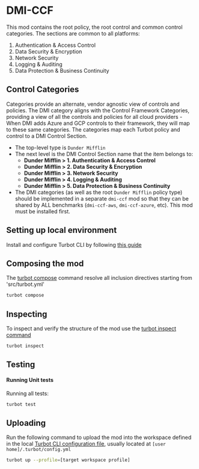 # DMI-CCF

This mod contains the root policy, the root control and common control categories. The sections are common to all 
platforms:

1. Authentication & Access Control
2. Data Security & Encryption
3. Network Security
4. Logging & Auditing
5. Data Protection & Business Continuity


## Control Categories
Categories provide an alternate, vendor agnostic view of controls and policies. The DMI category aligns with the 
Control Framework Categories, providing a view of all the controls and policies for all cloud providers - When DMI adds 
Azure and GCP controls to their framework, they will map to these same categories. The categories map each Turbot 
policy and control to a DMI Control Section.

- The top-level type is `Dunder Mifflin`
- The next level is the DMI Control Section name that the item belongs to:
  - **Dunder Mifflin > 1. Authentication & Access Control**
  - **Dunder Mifflin > 2. Data Security & Encryption**
  - **Dunder Mifflin > 3. Network Security**
  - **Dunder Mifflin > 4. Logging & Auditing**
  - **Dunder Mifflin > 5. Data Protection & Business Continuity**
- The DMI categories (as well as the root `Dunder Mifflin` policy type) should be implemented in a separate `dmi-ccf` 
mod so that they can be shared by ALL benchmarks (`dmi-ccf-aws`, `dmi-ccf-azure`, etc). This mod must be installed 
first.


## Setting up local environment

Install and configure Turbot CLI by following [this guide](https://turbot.com/v5/docs/reference/cli/installation)


## Composing the mod
The [turbot compose](https://turbot.com/v5/docs/reference/cli/commands/compose) command resolve all inclusion directives
starting from 'src/turbot.yml'

``` bash
turbot compose
```


## Inspecting

To inspect and verify the structure of the mod use the 
[turbot inspect command](https://turbot.com/v5/docs/reference/cli/commands/inspect)

``` bash
turbot inspect
```


## Testing

#### Running Unit tests

Running all tests:
``` bash
turbot test
```


## Uploading

Run the following command to upload the mod into the workspace defined in the local 
[Turbot CLI configuration file](https://turbot.com/v5/docs/reference/cli/installation#named-profiles), usually located 
at `[user home]/.turbot/config.yml`

``` bash
turbot up --profile=[target workspace profile]
```
